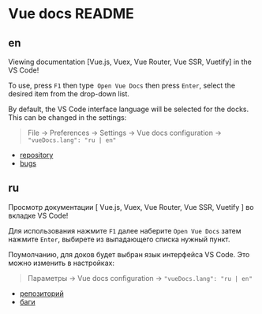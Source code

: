 # Vue docs README

## en

Viewing documentation [Vue.js, Vuex, Vue Router, Vue SSR, Vuetify] in the VS Code!

To use, press `F1` then type` Open Vue Docs` then press `Enter`, select the desired item from the drop-down list.

By default, the VS Code interface language will be selected for the docks. This can be changed in the settings:

> File -> Preferences -> Settings -> Vue docs configuration ->
> ` "vueDocs.lang": "ru | en" `

+ [repository](https://github.com/Titiaiev/vscode-vue-docs)
+ [bugs](https://github.com/Titiaiev/vscode-vue-docs/issues)

## ru

Просмотр документации [ Vue.js, Vuex, Vue Router, Vue SSR, Vuetify ] во вкладке VS Code!

Для использования нажмите `F1` далее наберите `Open Vue Docs` затем нажмите `Enter`, выбирете из выпадающего списка нужный пункт.

Поумолчанию, для доков будет выбран язык интерфейса VS Code. Это можно изменить в настройках:

> Параметры -> Vue docs configuration ->
> ` "vueDocs.lang": "ru | en" `

+ [репозиторий](https://github.com/Titiaiev/vscode-vue-docs)
+ [баги](https://github.com/Titiaiev/vscode-vue-docs/issues)

